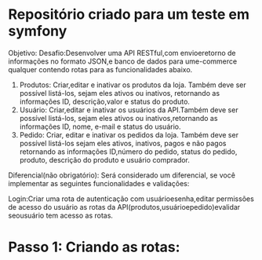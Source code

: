# Repositório criado para um teste em symfony

Objetivo:
Desafio:Desenvolver uma API RESTful,com envioeretorno de informações no formato JSON,e banco de dados para ume-commerce qualquer contendo rotas para as funcionalidades abaixo.
     
1. Produtos: Criar,editar e inativar os produtos da loja. Também deve ser possível listá-los, sejam eles ativos ou inativos, retornando as informações ID, descrição,valor e status do produto.
2. Usuário: Criar,editar e inativar os usuários da API.Também deve ser possível listá-los, sejam eles ativos ou inativos,retornando as informações ID, nome,  e-mail e status do usuário.
3. Pedido: Criar, editar e inativar os pedidos da loja. Também deve ser possível listá-los sejam eles ativos, inativos, pagos e não pagos retornando as informações ID,número do pedido, status do pedido, produto, descrição do produto e usuário comprador.

Diferencial(não obrigatório): Será considerado um diferencial, se você implementar as seguintes funcionalidades e validações:

Login:Criar uma rota de autenticação com usuárioesenha,editar permissões de acesso do usuário as rotas da API(produtos,usuárioepedido)evalidar seousuário tem acesso as
rotas.  

# Passo 1: Criando as rotas:
